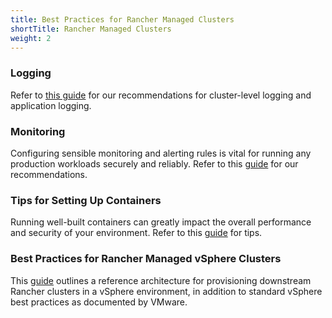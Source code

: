 ```yaml
---
title: Best Practices for Rancher Managed Clusters
shortTitle: Rancher Managed Clusters
weight: 2
---
```


### Logging

Refer to [this guide](../reference-guides/best-practices/rancher-managed-clusters/logging-best-practices.md) for our recommendations for cluster-level logging and application logging.

### Monitoring

Configuring sensible monitoring and alerting rules is vital for running any production workloads securely and reliably. Refer to this [guide](../reference-guides/best-practices/rancher-managed-clusters/monitoring-best-practices.md) for our recommendations.

### Tips for Setting Up Containers

Running well-built containers can greatly impact the overall performance and security of your environment. Refer to this [guide](../reference-guides/best-practices/rancher-managed-clusters/tips-to-set-up-containers.md) for tips.

### Best Practices for Rancher Managed vSphere Clusters

This [guide](../reference-guides/best-practices/rancher-managed-clusters/rancher-managed-clusters-in-vsphere.md) outlines a reference architecture for provisioning downstream Rancher clusters in a vSphere environment, in addition to standard vSphere best practices as documented by VMware.
